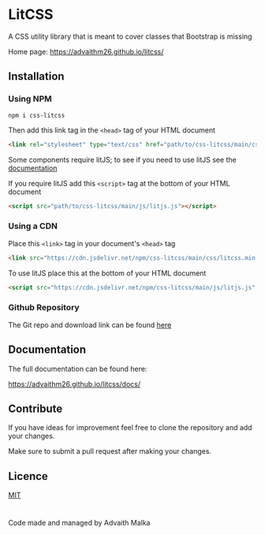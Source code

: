 # LitCSS
A CSS utility library that is meant to cover classes that Bootstrap is missing


Home page: https://advaithm26.github.io/litcss/

## Installation

### Using NPM

```npm
npm i css-litcss
```
Then add this link tag in the ```<head>``` tag of your HTML document

```html
<link rel="stylesheet" type="text/css" href="path/to/css-litcss/main/css/litcss.css"/>
```

Some components require litJS; to see if you need to use litJS see the  [documentation](https://advaithm26.github.io/litcss/docs/)

If you require litJS add this ```<script>``` tag at the bottom of your HTML document

```html
<script src="path/to/css-litcss/main/js/litjs.js"></script>
```

### Using a CDN

Place this ```<link>``` tag in your document's ```<head>``` tag

```html
<link src="https://cdn.jsdelivr.net/npm/css-litcss/main/css/litcss.min.css" crossorigin="anonymous"/>
```

To use litJS place this at the bottom of your HTML document

```html
<script src="https://cdn.jsdelivr.net/npm/css-litcss/main/js/litjs.js" crossorigin="anonymous"></script>
```

### Github Repository

The Git repo and download link can be found [here](https://github.com/AdvaithM26/LitCSS)

## Documentation

The full documentation can be found here:

https://advaithm26.github.io/litcss/docs/

## Contribute

If you have ideas for improvement feel free to clone the repository and add your changes.

Make sure to submit a pull request after making your changes.

## Licence 

[MIT](https://choosealicense.com/licenses/mit/)

#

Code made and managed by Advaith Malka
